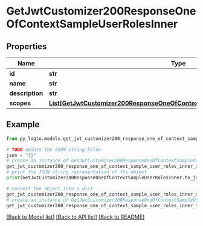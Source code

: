 # GetJwtCustomizer200ResponseOneOfContextSampleUserRolesInner


## Properties

Name | Type | Description | Notes
------------ | ------------- | ------------- | -------------
**id** | **str** |  | 
**name** | **str** |  | 
**description** | **str** |  | 
**scopes** | [**List[GetJwtCustomizer200ResponseOneOfContextSampleUserRolesInnerScopesInner]**](GetJwtCustomizer200ResponseOneOfContextSampleUserRolesInnerScopesInner.md) |  | 

## Example

```python
from py_logto.models.get_jwt_customizer200_response_one_of_context_sample_user_roles_inner import GetJwtCustomizer200ResponseOneOfContextSampleUserRolesInner

# TODO update the JSON string below
json = "{}"
# create an instance of GetJwtCustomizer200ResponseOneOfContextSampleUserRolesInner from a JSON string
get_jwt_customizer200_response_one_of_context_sample_user_roles_inner_instance = GetJwtCustomizer200ResponseOneOfContextSampleUserRolesInner.from_json(json)
# print the JSON string representation of the object
print(GetJwtCustomizer200ResponseOneOfContextSampleUserRolesInner.to_json())

# convert the object into a dict
get_jwt_customizer200_response_one_of_context_sample_user_roles_inner_dict = get_jwt_customizer200_response_one_of_context_sample_user_roles_inner_instance.to_dict()
# create an instance of GetJwtCustomizer200ResponseOneOfContextSampleUserRolesInner from a dict
get_jwt_customizer200_response_one_of_context_sample_user_roles_inner_from_dict = GetJwtCustomizer200ResponseOneOfContextSampleUserRolesInner.from_dict(get_jwt_customizer200_response_one_of_context_sample_user_roles_inner_dict)
```
[[Back to Model list]](../README.md#documentation-for-models) [[Back to API list]](../README.md#documentation-for-api-endpoints) [[Back to README]](../README.md)


